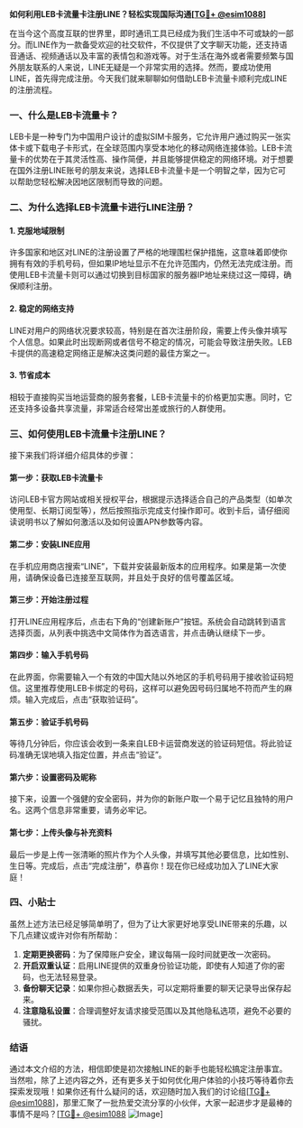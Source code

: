 **如何利用LEB卡流量卡注册LINE？轻松实现国际沟通[[TG💪+ @esim1088](https://t.me/s/esim1088)]**

在当今这个高度互联的世界里，即时通讯工具已经成为我们生活中不可或缺的一部分。而LINE作为一款备受欢迎的社交软件，不仅提供了文字聊天功能，还支持语音通话、视频通话以及丰富的表情包和游戏等。对于生活在海外或者需要频繁与国外朋友联系的人来说，LINE无疑是一个非常实用的选择。然而，要成功使用LINE，首先得完成注册。今天我们就来聊聊如何借助LEB卡流量卡顺利完成LINE的注册流程。

### 一、什么是LEB卡流量卡？

LEB卡是一种专门为中国用户设计的虚拟SIM卡服务，它允许用户通过购买一张实体卡或下载电子卡形式，在全球范围内享受本地化的移动网络连接体验。LEB卡流量卡的优势在于其灵活性高、操作简便，并且能够提供稳定的网络环境。对于想要在国外注册LINE账号的朋友来说，选择LEB卡流量卡是一个明智之举，因为它可以帮助您轻松解决因地区限制而导致的问题。

### 二、为什么选择LEB卡流量卡进行LINE注册？

#### 1. 克服地域限制
许多国家和地区对LINE的注册设置了严格的地理围栏保护措施，这意味着即使你拥有有效的手机号码，但如果IP地址显示不在允许范围内，仍然无法完成注册。而使用LEB卡流量卡则可以通过切换到目标国家的服务器IP地址来绕过这一障碍，确保顺利注册。

#### 2. 稳定的网络支持
LINE对用户的网络状况要求较高，特别是在首次注册阶段，需要上传头像并填写个人信息。如果此时出现断网或者信号不稳定的情况，可能会导致注册失败。LEB卡提供的高速稳定网络正是解决这类问题的最佳方案之一。

#### 3. 节省成本
相较于直接购买当地运营商的服务套餐，LEB卡流量卡的价格更加实惠。同时，它还支持多设备共享流量，非常适合经常出差或旅行的人群使用。

### 三、如何使用LEB卡流量卡注册LINE？

接下来我们将详细介绍具体的步骤：

#### 第一步：获取LEB卡流量卡
访问LEB卡官方网站或相关授权平台，根据提示选择适合自己的产品类型（如单次使用型、长期订阅型等），然后按照指示完成支付操作即可。收到卡后，请仔细阅读说明书以了解如何激活以及如何设置APN参数等内容。

#### 第二步：安装LINE应用
在手机应用商店搜索“LINE”，下载并安装最新版本的应用程序。如果是第一次使用，请确保设备已连接至互联网，并且处于良好的信号覆盖区域。

#### 第三步：开始注册过程
打开LINE应用程序后，点击右下角的“创建新账户”按钮。系统会自动跳转到语言选择页面，从列表中挑选中文简体作为首选语言，并点击确认继续下一步。

#### 第四步：输入手机号码
在此界面，你需要输入一个有效的中国大陆以外地区的手机号码用于接收验证码短信。这里推荐使用LEB卡绑定的号码，这样可以避免因号码归属地不符而产生的麻烦。输入完成后，点击“获取验证码”。

#### 第五步：验证手机号码
等待几分钟后，你应该会收到一条来自LEB卡运营商发送的验证码短信。将此验证码准确无误地填入指定位置，并点击“验证”。

#### 第六步：设置密码及昵称
接下来，设置一个强健的安全密码，并为你的新账户取一个易于记忆且独特的用户名。这两个信息非常重要，请务必牢记。

#### 第七步：上传头像与补充资料
最后一步是上传一张清晰的照片作为个人头像，并填写其他必要信息，比如性别、生日等。完成后，点击“完成注册”，恭喜你！现在你已经成功加入了LINE大家庭！

### 四、小贴士

虽然上述方法已经足够简单明了，但为了让大家更好地享受LINE带来的乐趣，以下几点建议或许对你有所帮助：

1. **定期更换密码**：为了保障账户安全，建议每隔一段时间就更改一次密码。
2. **开启双重认证**：启用LINE提供的双重身份验证功能，即使有人知道了你的密码，也无法轻易登录。
3. **备份聊天记录**：如果你担心数据丢失，可以定期将重要的聊天记录导出保存起来。
4. **注意隐私设置**：合理调整好友请求接受范围以及其他隐私选项，避免不必要的骚扰。

### 结语

通过本文介绍的方法，相信即使是初次接触LINE的新手也能轻松搞定注册事宜。当然啦，除了上述内容之外，还有更多关于如何优化用户体验的小技巧等待着你去探索发现哦！如果你还有什么疑问的话，欢迎随时加入我们的讨论组[[TG💪+ @esim1088](https://t.me/s/esim1088)]，那里汇聚了一批热爱交流分享的小伙伴，大家一起进步才是最棒的事情不是吗？[[TG💪+ @esim1088](https://t.me/s/esim1088) ![Image](https://i.postimg.cc/4NQfJmqS/Snipaste-2025-05-13-00-14-12.png)]
